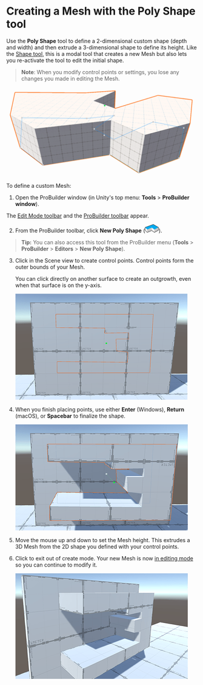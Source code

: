 # Creating a Mesh with the Poly Shape tool

Use the **Poly Shape** tool to define a 2-dimensional custom shape (depth and width) and then extrude a 3-dimensional shape to define its height. Like the [Shape tool](shape-tool.md), this is a modal tool that creates a new Mesh but also lets you re-activate the tool to edit the initial shape. 

> **Note**: When you modify control points or settings, you lose any changes you made in editing the Mesh.

![A Poly Shape is a 3-dimensional shape extruded from any 2-dimensional polygon](images/PolyShape_HeaderImage.png)

To define a custom Mesh:

1. Open the ProBuilder window (in Unity's top menu: **Tools** > **ProBuilder window**).

  The [Edit Mode toolbar](edit-mode-toolbar.md) and the [ProBuilder toolbar](toolbar.md) appear.

2. From the ProBuilder toolbar, click **New Poly Shape** (![Poly Shape Icon](images/icons/NewPolyShape.png)). 

  > **Tip:** You can also access this tool from the ProBuilder menu (**Tools** > **ProBuilder** > **Editors** > **New Poly Shape**).

3. Click in the Scene view to create control points. Control points form the outer bounds of your Mesh.

	You can click directly on another surface to create an outgrowth, even when that surface is on the y-axis. 

	![Making a 2D shape on the wall](images/PolyShape_Draw1.png)

4. When you finish placing points, use either **Enter** (Windows), **Return** (macOS), or **Spacebar** to finalize the shape.

	![Extruding the 2D shape into a 3D Mesh](images/PolyShape_Draw2.png)

5. Move the mouse up and down to set the Mesh height. This extrudes a 3D Mesh from the 2D shape you defined with your control points.

6. Click to exit out of create mode. Your new Mesh is now [in editing mode](polyshape.md) so you can continue to modify it.

	![Finished Poly Shape](images/PolyShape_Draw3.png)

